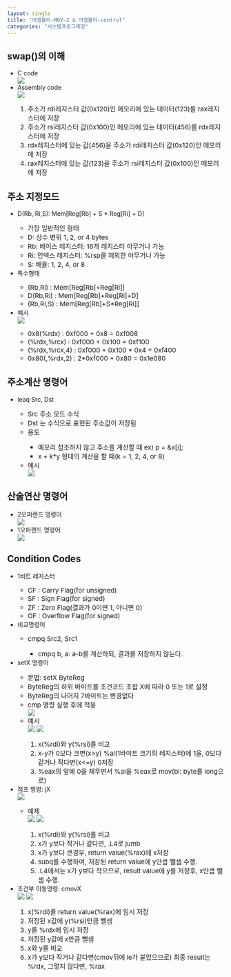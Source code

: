```yaml
---
layout: single
title: "어셈블리-MOV-2 & 어셈블리-control"
categories: "시스템프로그래밍"
---
```


## swap()의 이해
<ul>
  <li>C code</li>
  <img src='/images/2024-10-07-systempro4/스크린샷 2024-10-07 155221.png'>
  <li>Assembly code</li>
  <img src='/images/2024-10-07-systempro4/스크린샷 2024-10-07 155532.png'>
  <ol>
    <li style="font-size:15px;">주소가 rdi레지스터 값(0x120)인 메모리에 있는 데이터(123)를 rax레지스터에 저장</li>
    <li style="font-size:15px;">주소가 rsi레지스터 값(0x100)인 메모리에 있는 데이터(456)를 rdx레지스터에 저장</li>
    <li style="font-size:15px;">rdx레지스터에 있는 값(456)을 주소가 rdi레지스터 값(0x120)인 메모리에 저장</li>
    <li style="font-size:15px;">rax레지스터에 있는 값(123)을 주소가 rsi레지스터 값(0x100)인 메모리에 저장</li>
  </ol>
</ul>

## 주소 지정모드
<ul>
  <li>D(Rb, Ri,S): Mem[Reg[Rb] + S * Reg[Ri] + D]</li>
  <ul>
    <li style="font-size:15px;">가장 일반적인 형태</li>
    <li style="font-size:15px;">D: 상수 변위 1, 2, or 4 bytes</li>
    <li style="font-size:15px;">Rb: 베이스 레지스터: 16개 레지스터 아무거나 가능</li>
    <li style="font-size:15px;">Ri: 인덱스 레지스터: %rsp를 제외한 아무거나 가능</li>
    <li style="font-size:15px;">S: 배율: 1, 2, 4, or 8</li>
  </ul>
  <li>특수형태</li>
  <ul>
    <li style="font-size:15px;">(Rb,Ri) : Mem[Reg[Rb]+Reg[Ri]]</li>
    <li style="font-size:15px;">D(Rb,Ri) : Mem[Reg[Rb]+Reg[Ri]+D]</li>
    <li style="font-size:15px;">(Rb,Ri,S) : Mem[Reg[Rb]+S*Reg[Ri]]</li>
  </ul>
  <li>예시</li>
  <img src='/images/2024-10-07-systempro4/스크린샷 2024-10-07 194150-1728298214660-5.png'>
  <ul>
    <li style="font-size:15px;">0x8(%rdx) : 0xf000 + 0x8 = 0xf008</li>
    <li style="font-size:15px;">(%rdx,%rcx) : 0xf000 + 0x100 = 0xf100</li>
    <li style="font-size:15px;">(%rdx,%rcx,4) : 0xf000 + 0x100 * 0x4 = 0xf400</li>
    <li style="font-size:15px;">0x80(,%rdx,2) : 2*0xf000 + 0x80  = 0x1e080</li>
  </ul>
</ul>

## 주소계산 명령어
<ul>
  <li>leaq Src, Dst</li>
  <ul>
    <li style="font-size:15px;">Src 주소 모드 수식</li>
    <li style="font-size:15px;">Dst 는 수식으로 표현된 주소값이 저장됨</li>
    <li style="font-size:15px;">용도</li>
    <ul>
      <li style="font-size:15px;">메모리 참조하지 않고 주소를 계산할 때 ex) p = &x[i];</li>
      <li style="font-size:15px;">x + k*y 형태의 계산을 할 때(k = 1, 2, 4, or 8)</li>
    </ul>
    <li style="font-size:15px;">예시</li>
    <img src='/images/2024-10-07-systempro4/스크린샷 2024-10-07 194839-1728298194736-3.png'>
  </ul>
</ul>

## 산술연산 명령어
<ul>
  <li>2오퍼랜드 명령어</li>
  <img src='/images/2024-10-07-systempro4/스크린샷 2024-10-07 195248.png'>
  <li>1오퍼랜드 명령어</li>
  <img src='/images/2024-10-07-systempro4/스크린샷 2024-10-07 195342.png'>
</ul>

## Condition Codes
<ul>
  <li>1비트 레지스터</li>
  <ul>
    <li style="font-size:15px;">CF : Carry Flag(for unsigned)</li>
    <li style="font-size:15px;">SF : Sign Flag(for signed)</li>
    <li style="font-size:15px;">ZF : Zero Flag(결과가 0이면 1, 아니면 0)</li>
    <li style="font-size:15px;">OF : Overflow Flag(for signed)</li>
  </ul>

  <li>비교명령어</li>
  <ul>
    <li style="font-size:15px;">cmpq Src2, Src1</li>
    <ul>
      <li style="font-size:15px;">cmpq b, a: a-b를 계산하되, 결과를 저장하지 않는다.</li>
    </ul>
  </ul>

  <li>setX 명령어</li>
  <ul>
    <li style="font-size:15px;">문법: setX ByteReg</li>
    <li style="font-size:15px;">ByteReg의 하위 바이트를 조건코드 조합 X에 따라 0 또는 1로 설정</li>
    <li style="font-size:15px;">ByteReg의 나머지 7바이트는 변경없다</li>
    <li style="font-size:15px;">cmp 명령 실행 후에 적용</li>
    <img src='/images/2024-10-07-systempro4/스크린샷 2024-10-07 203013.png'>
    <li style="font-size:15px;">예시</li>
    <img src='/images/2024-10-07-systempro4/스크린샷 2024-10-07 203139.png'>
    <img src='/images/2024-10-07-systempro4/스크린샷 2024-10-07 203147.png'>
    <ol>
      <li style="font-size:15px;">x(%rdi)와 y(%rsi)를 비교</li>
      <li style="font-size:15px;">x-y가 0보다 크면(x>y) %al(1바이트 크기의 레지스터)에 1을, 0보다 같거나 작다면(x<=y) 0저장</li>
      <li style="font-size:15px;">%eax의 앞에 0을 채우면서 %al을 %eax로 mov(bl: byte를 long으로)</li>
    </ol>
  </ul>

  <li>점프 명령: jX</li>
  <img src='/images/2024-10-07-systempro4/스크린샷 2024-10-07 203815.png'>
  <ul>
    <li style="font-size:15px;">예제</li>
    <img src='/images/2024-10-07-systempro4/스크린샷 2024-10-07 203947.png'>
    <img src='/images/2024-10-07-systempro4/스크린샷 2024-10-07 203954.png'>
    <ol>
      <li style="font-size:15px;">x(%rdi)와 y(%rsi)를 비교</li>
      <li style="font-size:15px;">x가 y보다 작거나 같다면, .L4로 jumb</li>
      <li style="font-size:15px;">x가 y보다 큰경우, return value(%rax)에 x저장</li>
      <li style="font-size:15px;">subq를 수행하여, 저장된 return value에 y만큼 뺄셈 수행.</li>
      <li style="font-size:15px;">.L4에서는 x가 y보다 작으므로, result value에 y를 저장후, x만큼 뺄셈 수행.</li>
    </ol>
  </ul>

  <li>조건부 이동명령: cmovX</li>
  <img src='/images/2024-10-07-systempro4/스크린샷 2024-10-07 204836.png'>
  <img src='/images/2024-10-07-systempro4/스크린샷 2024-10-07 204842.png'>
  <ol>
    <li style="font-size:15px;">x(%rdi)를 return value(%rax)에 임시 저장</li>
    <li style="font-size:15px;">저장된 x값에 y(%rsi)만큼 뺄셈</li>
    <li style="font-size:15px;">y를 %rdx에 임시 저장</li>
    <li style="font-size:15px;">저장된 y값에 x만큼 뺄셈</li>
    <li style="font-size:15px;">x와 y를 비교</li>
    <li style="font-size:15px;">x가 y보다 작거나 같다면(cmov뒤에 le가 붙었으므로) 최종 result는 %rdx, 그렇지 않다면, %rax</li>
  </ol>
</ul>